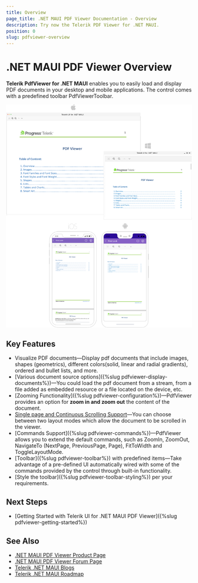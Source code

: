 ```yaml
---
title: Overview
page_title: .NET MAUI PDF Viewer Documentation - Overview
description: Try now the Telerik PDF Viewer for .NET MAUI.
position: 0
slug: pdfviewer-overview
---
```


# .NET MAUI PDF Viewer Overview

**Telerik PdfViewer for .NET MAUI** enables you to easily load and display PDF documents in your desktop and mobile applications. The control comes with a predefined toolbar PdfViewerToolbar.

![.NET MAUI PDF Viewer Overview](images/pdfViewer-overview.png "PdfViewer Overview")

## Key Features

* Visualize PDF documents&mdash;Display pdf documents that include images, shapes (geometrics), different colors(solid, linear and radial gradients), ordered and bullet lists, and more. 
* [Various document source options]({%slug pdfviewer-display-documents%})&mdash;You could load the pdf document from a stream, from a file added as embedded resource or a file located on the device, etc.
* [Zooming Functionality]({%slug pdfviewer-configuration%})&mdash;PdfViewer provides an option for **zoom in and zoom out** the content of the document. 
* [Single page and Continuous Scrolling Support]()&mdash;You can choose between two layout modes which allow the document to be scrolled in the viewer.
* [Commands Support]({%slug pdfviewer-commands%})&mdash;PdfViewer allows you to extend the default commands, such as ZoomIn, ZoomOut, NavigateTo (NextPage, PreviousPage, Page), FitToWidth and ToggleLayoutMode. 
* [Toolbar]({%slug pdfviewer-toolbar%}) with predefined items&mdash;Take advantage of a pre-defined UI automatically wired with some of the commands provided by the control through built-in functionality.
* [Style the toolbar]({%slug pdfviewer-toolbar-styling%}) per your requirements.

## Next Steps

- [Getting Started with Telerik UI for .NET MAUI PDF Viewer]({%slug pdfviewer-getting-started%})

## See Also

- [.NET MAUI PDF Viewer Product Page](https://www.telerik.com/maui-ui/pdfviewer)
- [.NET MAUI PDF Viewer Forum Page](https://www.telerik.com/forums/maui?tagId=1937)
- [Telerik .NET MAUI Blogs](https://www.telerik.com/blogs/mobile-net-maui)
- [Telerik .NET MAUI Roadmap](https://www.telerik.com/support/whats-new/maui-ui/roadmap)
